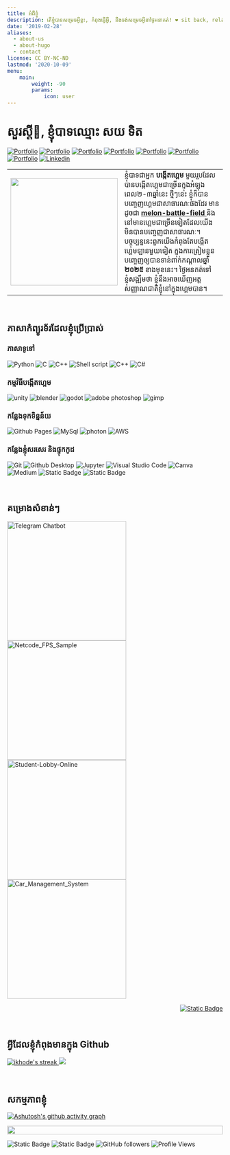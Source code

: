 ```yaml
---
title: អំពីខ្ញុំ
description: តើខ្ញុំបានសម្រេចអ្វីខ្លះ, កំពុងធ្វើអ្វី, នឹងចង់សម្រេចអ្វីនាថ្ងៃអនាគត់! ❤️ sit back, relax, enjoy the show!
date: '2019-02-28'
aliases:
  - about-us
  - about-hugo
  - contact
license: CC BY-NC-ND
lastmod: '2020-10-09'
menu:
    main: 
        weight: -90
        params:
            icon: user
---
```

<h1>សួរស្ដី👋, ខ្ញុំបាទឈ្មោះ សយ ទិត</h1>

<!-- Header Links -->
[![Portfolio](https://img.shields.io/badge/-artstation-blue?style=flat&logo=artstation&logoColor=white)](https://www.artstation.com/ikhode)
[![Portfolio](https://img.shields.io/badge/-gumroad-red?style=flat&logo=gumroad&logoColor=white)](https://ikhode.gumroad.com/)
[![Portfolio](https://img.shields.io/badge/-twitch-violet?style=flat&logo=twitch&logoColor=white)](https://www.twitch.tv/ikhode_kh)
[![Portfolio](https://img.shields.io/badge/-instagram-hotpink?style=flat&logo=instagram&logoColor=white)](https://www.instagram.com/ikhode.kh/)
[![Portfolio](https://img.shields.io/badge/-tiktok-graypink?style=flat&logo=tiktok&logoColor=white)](https://www.tiktok.com/@ikhode-kh)
[![Portfolio](https://img.shields.io/badge/-facebook-blue?style=flat&logo=facebook&logoColor=white)](https://web.facebook.com/IkhodeGame/)
[![Portfolio](https://img.shields.io/badge/-youtube-red?style=flat&logo=youtube&logoColor=white)](https://www.youtube.com/@ikhode-kh)
[![Linkedin](https://img.shields.io/badge/-LinkedIn-blue?style=flat&logo=Linkedin&logoColor=white)](https://www.linkedin.com/in/soy-tet-45a215280)

<!-- Short Bio -->
<!-- </samp> for  -->

<table>
  <tr>
    <td>
      <a href="https://melon-pvp.en.uptodown.com/android">
        <img width="250" src="https://ikhode.site/img/ikhode_avatar_hu82e4cb8c4c2ff9076e31cfb02b2ebf47_39478_300x0_resize_box_3.png">
      </a>
    </td>
    <td>
      ខ្ញុំបាទជាអ្នក <b>បង្កើតហ្គេម</b> មួយរួបដែលបានបង្កើតហ្គេមជាច្រើនក្នុងអំឡុងពេល២-៣ឆ្នាំនេះ ថ្មីៗនេះ ខ្ញុំក៏បានបញ្ចេញហ្គេមជាសាធារណៈផងដែរ មានដូចជា <b><a href="https://melon-pvp.en.uptodown.com/android"> melon-battle-field </a></b> និងនៅមានហ្គេមជាច្រើនទៀតដែលយើងមិនបានបញ្ចេញជាសាធារណៈ។ បច្ចុប្បន្ននេះពួកយើងកំពុងតែបង្កើតហ្គេមឡានមួយទៀត ក្នុងការត្រៀមខ្លួនបញ្ចេញឲ្យបានទាន់ពាក់កណ្ដាលឆ្នាំ <b> ២០២៥ </b> ខាងមុខនេះ។ ថ្ងៃអនគត់ទៅ ខ្ញុំសង្ឍឹមថា ខ្ញុំនឹងអាចឃើញអត្តសញ្ញាណជាតិខ្ញុំនៅក្នុងហ្គេមបាន។
      <!-- ព្រោះខ្ញុំកម្រឃើញណាស់ ហ្គេមដែលមានអត្ថសញ្ណាណកម្ពុជានៅក្នុងនោះ និង​ជាពិសេសនឹងអាចមានមនុស្សជាច្រើនបានស្គាលអរិយធម៌ខ្មែរនៅក្នុងសម័យថ្មីនេះផងដែរ។ -->
    </td>
  </tr>
</table>

<!-- Tech Stack -->
</br>
<h2>ភាសាកំព្យូរទ័រដែលខ្ញុំប្រើប្រាស់</h2>
<!-- <img align="right" width="40%" src="https://media.giphy.com/media/ao9DUiTKH60XS/giphy.gif"/> -->
<h3>ភាសាទូទៅ</h3>
<p>
  <img alt="Python" src="https://img.shields.io/badge/Python-05122A?style=flat&logo=python">
  <img alt="C" src="https://img.shields.io/badge/C-05122A?logo=c&style=flat">
  <img alt="C++" src="https://img.shields.io/badge/C%2B%2B-05122A?logo=cplusplus&style=flat">
  <img src="https://img.shields.io/badge/Shell%20Script-05122A?style=flat&logo=gnu-bash&logoColor=white" alt="Shell script">
  <img alt="C++" src="https://img.shields.io/badge/C%2B%2B-05122A?logo=cplusplus&style=flat">
  <img alt="C#" src="https://img.shields.io/badge/CSharp-05122A?logo=csharp&style=flat">
</p>

<h3>កម្មវិធីបង្កើតហ្គេម</h3>
<p>
    <img alt="unity" src="https://img.shields.io/badge/Unity-05122A?style=flat&logo=unity">
    <img alt="blender" src="https://img.shields.io/badge/Blender-05122A?style=flat&logo=blender">
    <img alt="godot" src="https://img.shields.io/badge/Godot-05122A?style=flat&logo=godotengine">
    <img alt="adobe photoshop" src="https://img.shields.io/badge/Adobe Photoshop-05122A?style=flat&logo=adobephotoshop">
    <img alt="gimp" src="https://img.shields.io/badge/GIMP-05122A?style=flat&logo=gimp">
</p>

<h3>កន្លែងទុកទិន្នន័យ</h3>
<p>
  <img alt="Github Pages" src="https://img.shields.io/badge/Github%20Pages-05122A?style=flat&logo=Github">
  <img alt="MySql" src="https://img.shields.io/badge/MySql-05122A?style=flat&logo=MySql">
  <img alt="photon" src="https://img.shields.io/badge/Photon-05122A?style=flat&logo=photon">
  <img src="https://img.shields.io/badge/AWS%20EC2-05122A?style=flat&logo=amazonec2&logoColor=#FF9900" alt="AWS">
</p>

<h3>កន្លែងខ្ញុំសរសេរ និងផ្ទុកកូដ</h3>
<p>
  <img alt="Git" src="https://img.shields.io/badge/Git-05122A?style=flat&logo=Git">
  <img alt="Github Desktop" src="https://img.shields.io/badge/Github%20Desktop-05122A?style=flat&logo=Github">
  <img alt="Jupyter" src="https://img.shields.io/badge/Jupyter-05122A?style=flat&logo=Jupyter">
  <img alt="Visual Studio Code" src="https://img.shields.io/badge/Visual%20Studio%20Code-05122A?style=flat&logo=Visual%20Studio%20Code">
  <img alt="Canva" src="https://img.shields.io/badge/Canva-05122A?style=flat&logo=Canva">
  <img alt="Medium" src="https://img.shields.io/badge/Medium-05122A?style=flat&logo=Medium">
  <img alt="Static Badge" src="https://img.shields.io/badge/Notion-05122A?style=flat&logo=Notion">
  <img alt="Static Badge" src="https://img.shields.io/badge/StackOverflow-05122A?style=flat&logo=StackOverflow">
</p>


<!-- Top Projects List -->
</br>
<h2>គម្រោងសំខាន់ៗ</h2>
<p>
  <a href="https://github.com/MyKhode/Telegram-Chatbot"><img width="278" src="https://denvercoder1-github-readme-stats.vercel.app/api/pin/?username=MyKhode&repo=Telegram-Chatbot&theme=dark&bg_color=0D1017&title_color=E8EDF3&hide_border=false&icon_color=E8EDF3&show_icons=false&border_radius=0" alt="Telegram Chatbot"></a>
 <a href="https://github.com/MyKhode/Netcode_FPS_Sample"><img width="278" src="https://denvercoder1-github-readme-stats.vercel.app/api/pin/?username=MyKhode&repo=Netcode_FPS_Sample&theme=dark&bg_color=0D1017&title_color=E8EDF3&hide_border=false&icon_color=E8EDF3&show_icons=false&border_radius=0" alt="Netcode_FPS_Sample"></a>
  <a href="https://github.com/MyKhode/Student-Lobby-Online"><img width="278" src="https://denvercoder1-github-readme-stats.vercel.app/api/pin/?username=MyKhode&repo=Student-Lobby-Online&theme=dark&bg_color=0D1017&title_color=E8EDF3&hide_border=false&icon_color=E8EDF3&show_icons=false&border_radius=0" alt="Student-Lobby-Online"></a>
  <a href="https://github.com/MyKhode/Car_Management_System"><img width="278" src="https://denvercoder1-github-readme-stats.vercel.app/api/pin/?username=MyKhode&repo=Car_Management_System&theme=dark&bg_color=0D1017&title_color=E8EDF3&hide_border=false&icon_color=E8EDF3&show_icons=false&border_radius=0" alt="Car_Management_System"></a>
  </br>

  
  </p>
  <p align="right">
    <a href="https://github.com/MyKhode?tab=repositories"><img alt="Static Badge" src="https://img.shields.io/badge/All%20Projects-05122A?style=flat-square"></a>
  </p>


<!-- Current Stats card -->
</br>
<h2>អ្វីដែលខ្ញុំកំពុងមានក្នុង Github</h2>

<div>

<a href="https://github.com/MyKhode">
      <img alt="ikhode's streak" src="https://github-readme-streak-stats-9m8ugfa77-denvercoder1.vercel.app/?user=MyKhode&theme=monokai-metallian&border_radius=0&card_width=417&card_height=194&background=0D1017&fire=E8EDF3&currStreakNum=E8EDF3&sideNums=E8EDF3&currStreakLabel=E8EDF3&sideLabels=E8EDF3F0&dates=E8EDF3D5&ring=E8EDF3F0&card_width=400&card_height=195"/>
    </a>
  <a href="https://github.com/MyKhode">
<img src="https://github-readme-stats.vercel.app/api?username=MyKhode&show_icons=true&bg_color=0D1017&border_radius=0&text_color=E8EDF3D5&title_color=E8EDF3&icon_color=E8EDF3&hide_border=false&card_width=414&card_height=195"/>
    </a>
</div>
<!-- Activity Graph card -->
</br>
</br>
<h2>សកម្មភាពខ្ញុំ</h2>

[![Ashutosh's github activity graph](https://github-readme-activity-graph.vercel.app/graph?username=MyKhode&bg_color=000000&color=ffffff&line=ffffff&point=93f915&area=true&hide_border=true)](https://github.com/ashutosh00710/github-readme-activity-graph)

<img src="https://i.imgur.com/dBaSKWF.gif" height="20" width="100%">

![Static Badge](https://img.shields.io/badge/Thanks%20for%20visiting!-05122A)
![Static Badge](https://img.shields.io/badge/Show%20some%20%E2%9D%A4%EF%B8%8F%20by%20%E2%AD%90%20repositories%20you%20find%20helpful!%20-05122A)
![GitHub followers](https://img.shields.io/github/followers/MyKhode?style=flat&logo=github&color=05122A&labelColor=05122A)
![Profile Views](https://komarev.com/ghpvc/?username=MyKhode&style=flat&labelolor=05122A&color=05122A)